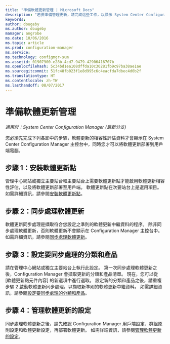 ```yaml
---
title: "準備軟體更新管理 | Microsoft Docs"
description: "若要準備管理更新，請完成這些工作，以顯示 System Center Configuration Manager 主控台中的相容性評估資料。"
keywords: 
author: dougeby
ms.author: dougeby
manager: angrobe
ms.date: 10/06/2016
ms.topic: article
ms.prod: configuration-manager
ms.service: 
ms.technology: configmgr-sum
ms.assetid: 01907900-e28b-4cd7-9479-42906416707b
ms.openlocfilehash: 5c34bd1ea108dffda10c30281fb9c97ba38ae1ae
ms.sourcegitcommit: 51fc48fb023f1e8d995c6c4eacfda7dbec4d0b2f
ms.translationtype: HT
ms.contentlocale: zh-TW
ms.lasthandoff: 08/07/2017
---
```

# <a name="prepare-for-software-updates-management"></a>準備軟體更新管理

*適用於：System Center Configuration Manager (最新分支)*

您必須先完成下列各節中的步驟，軟體更新的相容性評估資料才會顯示在 System Center Configuration Manager 主控台中，同時您才可以將軟體更新部署到用戶端電腦。

## <a name="step-1-install-a-software-update-point"></a>步驟 1：安裝軟體更新點  
管理中心網站或獨立主要站台和主要站台上需要軟體更新點才能啟用軟體更新相容性評估，以及將軟體更新部署至用戶端。 軟體更新點在次要站台上是選用項目。 如需詳細資訊，請參閱[安裝軟體更新點](install-a-software-update-point.md)。  

## <a name="step-2-synchronize-software-updates"></a>步驟 2：同步處理軟體更新
軟體更新同步處理是擷取符合您設定之準則的軟體更新中繼資料的程序。 除非同步處理軟體更新，否則軟體更新不會顯示在 Configuration Manager 主控台中。 如需詳細資訊，請參閱[同步處理軟體更新](synchronize-software-updates.md)。   

## <a name="step-3-configure-classifications-and-products-to-synchronize"></a>步驟 3：設定要同步處理的分類和產品
請在管理中心網站或獨立主要站台上執行此設定。 第一次同步處理軟體更新之後，Configuration Manager 會擷取更新的分類和產品清單。 現在，您可以從 [軟體更新點元件內容] 的新選項中進行選取。 設定新的分類和產品之後，請重複步驟 2 啟動軟體更新同步處理，以擷取新準則的軟體更新中繼資料。 如需詳細資訊，請參閱[設定要同步處理的分類和產品](configure-classifications-and-products.md)。

## <a name="step-4-manage-settings-for-software-updates"></a>步驟 4：管理軟體更新的設定
同步處理軟體更新之後，請先確認 Configuration Manager 用戶端設定、群組原則設定和軟體更新設定，再部署軟體更新。 如需詳細資訊，請參閱[管理軟體更新的設定](manage-settings-for-software-updates.md)。
